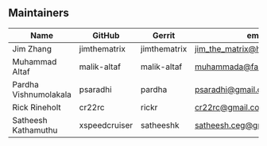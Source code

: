 ## Maintainers

| Name | GitHub | Gerrit | email |
|---|---|---|---|
| Jim Zhang | jimthematrix | jimthematrix | jim_the_matrix@hotmail.com |
| Muhammad Altaf | malik-altaf | malik-altaf | muhammada@fast.au.fujitsu.com |
| Pardha Vishnumolakala| psaradhi | pardha | psaradhi@gmail.com |
| Rick Rineholt | cr22rc | rickr | cr22rc@gmail.com |
| Satheesh Kathamuthu | xspeedcruiser | satheeshk | satheesh.ceg@gmail.com |

